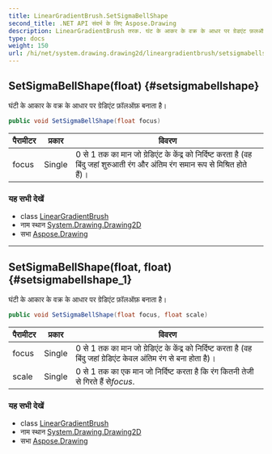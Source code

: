 ```yaml
---
title: LinearGradientBrush.SetSigmaBellShape
second_title: .NET API संदर्भ के लिए Aspose.Drawing
description: LinearGradientBrush तरक. घंट के आकर के वक्र के आधर पर ग्रेडएंट फ़लऑफ़ बनत है
type: docs
weight: 150
url: /hi/net/system.drawing.drawing2d/lineargradientbrush/setsigmabellshape/
---
```

## SetSigmaBellShape(float) {#setsigmabellshape}

घंटी के आकार के वक्र के आधार पर ग्रेडिएंट फ़ॉलऑफ़ बनाता है।

```csharp
public void SetSigmaBellShape(float focus)
```

| पैरामीटर | प्रकार | विवरण |
| --- | --- | --- |
| focus | Single | 0 से 1 तक का मान जो ग्रेडिएंट के केंद्र को निर्दिष्ट करता है (वह बिंदु जहां शुरुआती रंग और अंतिम रंग समान रूप से मिश्रित होते हैं)। |

### यह सभी देखें

* class [LinearGradientBrush](../)
* नाम स्थान [System.Drawing.Drawing2D](../../lineargradientbrush/)
* सभा [Aspose.Drawing](../../../)

---

## SetSigmaBellShape(float, float) {#setsigmabellshape_1}

घंटी के आकार के वक्र के आधार पर ग्रेडिएंट फ़ॉलऑफ़ बनाता है।

```csharp
public void SetSigmaBellShape(float focus, float scale)
```

| पैरामीटर | प्रकार | विवरण |
| --- | --- | --- |
| focus | Single | 0 से 1 तक का मान जो ग्रेडिएंट के केंद्र को निर्दिष्ट करता है (वह बिंदु जहां ग्रेडिएंट केवल अंतिम रंग से बना होता है)। |
| scale | Single | 0 से 1 तक का एक मान जो निर्दिष्ट करता है कि रंग कितनी तेजी से गिरते हैं से*focus*. |

### यह सभी देखें

* class [LinearGradientBrush](../)
* नाम स्थान [System.Drawing.Drawing2D](../../lineargradientbrush/)
* सभा [Aspose.Drawing](../../../)



